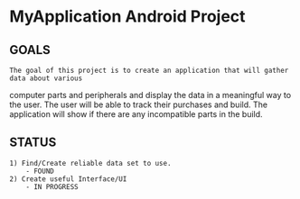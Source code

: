 MyApplication Android Project
======================================

GOALS
-------------
    The goal of this project is to create an application that will gather data about various
computer parts and peripherals and display the data in a meaningful way to the user. The user
will be able to track their purchases and build. The application will show if there are any 
incompatible parts in the build.

STATUS
-------------
    1) Find/Create reliable data set to use. 
        - FOUND
    2) Create useful Interface/UI
        - IN PROGRESS
